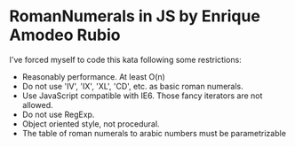 RomanNumerals in JS by Enrique Amodeo Rubio
=========

I've forced myself to code this kata following some restrictions:

* Reasonably performance. At least O(n)
* Do not use 'IV', 'IX', 'XL', 'CD', etc. as basic roman numerals.
* Use JavaScript compatible with IE6. Those fancy iterators are not allowed.
* Do not use RegExp.
* Object oriented style, not procedural.
* The table of roman numerals to arabic numbers must be parametrizable
